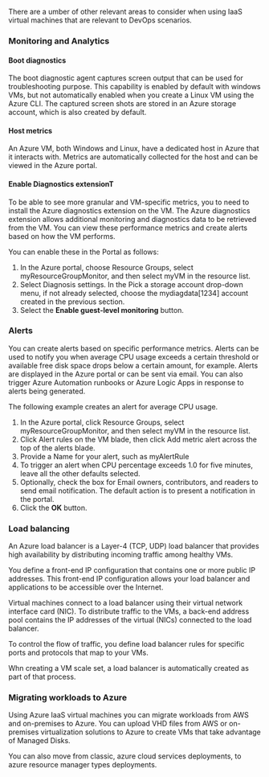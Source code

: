 There are a  umber of other relevant areas to consider when using IaaS virtual machines that are relevant to DevOps scenarios.


### Monitoring and Analytics

#### Boot diagnostics
The boot diagnostic agent captures screen output that can be used for troubleshooting purpose. This capability is enabled by default with windows VMs, but not automatically enabled when you create a Linux VM using the Azure CLI. The captured screen shots are stored in an Azure storage account, which is also created by default.

#### Host metrics
An Azure VM, both Windows and Linux, have a dedicated host in Azure that it interacts with. Metrics are automatically collected for the host and can be viewed in the Azure portal.

#### Enable Diagnostics extensionT
To be able to see more granular and VM-specific metrics, you to need to install the Azure diagnostics extension on the VM. The Azure diagnostics extension allows additional monitoring and diagnostics data to be retrieved from the VM. You can view these performance metrics and create alerts based on how the VM performs.

You can enable these in the Portal as follows:

1. In the Azure portal, choose Resource Groups, select myResourceGroupMonitor, and then select myVM in the resource list.
2. Select Diagnosis settings. In the Pick a storage account drop-down menu, if not already selected, choose the mydiagdata[1234] account created in the previous section.
3. Select the **Enable guest-level monitoring** button.

### Alerts
You can create alerts based on specific performance metrics. Alerts can be used to notify you when average CPU usage exceeds a certain threshold or available free disk space drops below a certain amount, for example. Alerts are displayed in the Azure portal or can be sent via email. You can also trigger Azure Automation runbooks or Azure Logic Apps in response to alerts being generated.

The following example creates an alert for average CPU usage.
1. In the Azure portal, click Resource Groups, select myResourceGroupMonitor, and then select myVM in the resource list.
2. Click Alert rules on the VM blade, then click Add metric alert across the top of the alerts blade.
3. Provide a Name for your alert, such as myAlertRule
4. To trigger an alert when CPU percentage exceeds 1.0 for five minutes, leave all the other defaults selected.
5. Optionally, check the box for Email owners, contributors, and readers to send email notification. The default action is to present a notification in the portal.
6. Click the **OK** button.

### Load balancing 
An Azure load balancer is a Layer-4 (TCP, UDP) load balancer that provides high availability by distributing incoming traffic among healthy VMs. 

You define a front-end IP configuration that contains one or more public IP addresses. This front-end IP configuration allows your load balancer and applications to be accessible over the Internet. 

Virtual machines connect to a load balancer using their virtual network interface card (NIC). To distribute traffic to the VMs, a back-end address pool contains the IP addresses of the virtual (NICs) connected to the load balancer.

To control the flow of traffic, you define load balancer rules for specific ports and protocols that map to your VMs.

Whn creating a VM scale set, a load balancer is automatically created as part of that process.

### Migrating workloads to Azure 
Using Azure IaaS virtual machines you can migrate workloads from AWS and on-premises to Azure. You can upload VHD files from AWS or on-premises virtualization solutions to Azure to create VMs that take advantage of Managed Disks.

You can also move from classic, azure cloud services deployments, to azure resource manager types deployments.
